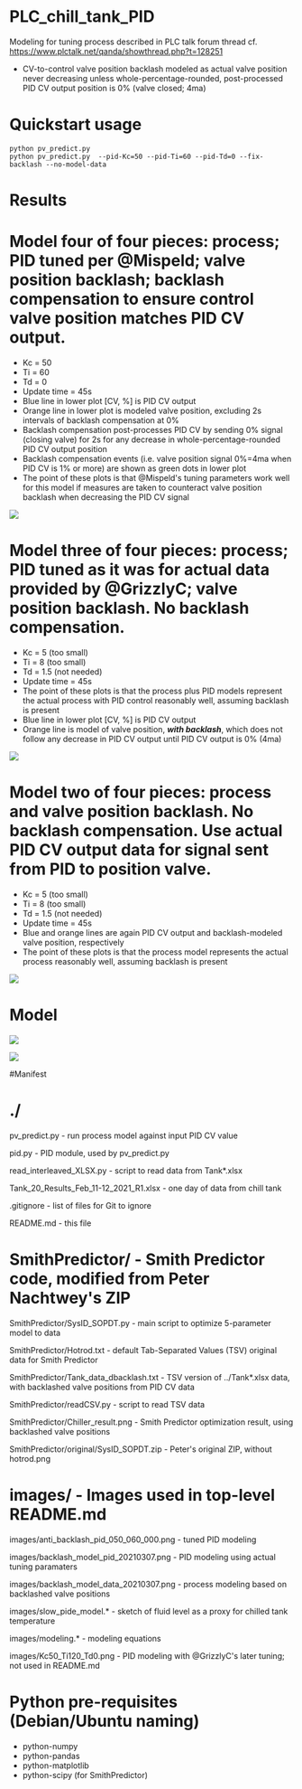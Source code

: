 # PLC_chill_tank_PID
Modeling for tuning process described in PLC talk forum thread cf. https://www.plctalk.net/qanda/showthread.php?t=128251

* CV-to-control valve position backlash modeled as actual valve position never decreasing unless whole-percentage-rounded, post-processed PID CV output position is 0% (valve closed; 4ma)

# Quickstart usage

    python pv_predict.py
    python pv_predict.py  --pid-Kc=50 --pid-Ti=60 --pid-Td=0 --fix-backlash --no-model-data

# Results

Model four of four pieces:  process; PID tuned per @Mispeld; valve position backlash; backlash compensation to ensure control valve position matches PID CV output.
====
* Kc = 50
* Ti = 60
* Td = 0
* Update time = 45s
* Blue line in lower plot [CV, %] is PID CV output
* Orange line in lower plot is modeled valve position, excluding 2s intervals of backlash compensation at 0%
* Backlash compensation post-processes PID CV by sending 0% signal (closing valve) for 2s for any decrease in whole-percentage-rounded PID CV output position
* Backlash compensation events (i.e. valve position signal 0%=4ma when PID CV is 1% or more) are shown as green dots in lower plot
* The point of these plots is that @Mispeld's tuning parameters work well for this model if measures are taken to counteract valve position backlash when decreasing the PID CV signal

![](https://github.com/drbitboy/PLC_chill_tank_PID/raw/master/images/anti_backlash_pid_050_060_000.png)

Model three of four pieces:  process; PID tuned as it was for actual data provided by @GrizzlyC; valve position backlash.  No backlash compensation.
====
* Kc = 5 (too small)
* Ti = 8 (too small)
* Td = 1.5 (not needed)
* Update time = 45s
* The point of these plots is that the process plus PID models represent the actual process with PID control reasonably well, assuming backlash is present
* Blue line in lower plot [CV, %] is PID CV output
* Orange line is model of valve position, __*with backlash*__, which does not follow any decrease in PID CV output until PID CV output is 0% (4ma)

![](https://github.com/drbitboy/PLC_chill_tank_PID/raw/master/images/backlash_model_pid_20210307.png)

Model two of four pieces:  process and valve position backlash.  No backlash compensation.  Use actual PID CV output data for signal sent from PID to position valve.
====
* Kc = 5 (too small)
* Ti = 8 (too small)
* Td = 1.5 (not needed)
* Update time = 45s
* Blue and orange lines are again PID CV output and backlash-modeled valve position, respectively
* The point of these plots is that the process model represents the actual process reasonably well, assuming backlash is present

![](https://github.com/drbitboy/PLC_chill_tank_PID/raw/master/images/backlash_model_data_20210307.png)

Model
====

![](https://github.com/drbitboy/PLC_chill_tank_PID/raw/master/images/slow_pide_model.png)

![](https://github.com/drbitboy/PLC_chill_tank_PID/raw/master/images/modeling.png)

#Manifest

./
====

pv_predict.py - run process model against input PID CV value

pid.py - PID module, used by pv_predict.py

read_interleaved_XLSX.py - script to read data from Tank*.xlsx

Tank_20_Results_Feb_11-12_2021_R1.xlsx - one day of data from chill tank

.gitignore - list of files for Git to ignore

README.md - this file

SmithPredictor/ - Smith Predictor code, modified from Peter Nachtwey's ZIP
====

SmithPredictor/SysID_SOPDT.py - main script to optimize 5-parameter model to data

SmithPredictor/Hotrod.txt - default Tab-Separated Values (TSV) original data for Smith Predictor

SmithPredictor/Tank_data_dbacklash.txt - TSV version of ../Tank*.xlsx data, with backlashed valve positions from PID CV data

SmithPredictor/readCSV.py - script to read TSV data

SmithPredictor/Chiller_result.png - Smith Predictor optimization result, using backlashed valve positions

SmithPredictor/original/SysID_SOPDT.zip - Peter's original ZIP, without hotrod.png

images/ - Images used in top-level README.md
====

images/anti_backlash_pid_050_060_000.png - tuned PID modeling

images/backlash_model_pid_20210307.png - PID modeling using actual tuning paramaters

images/backlash_model_data_20210307.png - process modeling based on backlashed valve positions

images/slow_pide_model.* - sketch of fluid level as a proxy for chilled tank temperature

images/modeling.* - modeling equations

images/Kc50_Ti120_Td0.png - PID modeling with @GrizzlyC's later tuning; not used in README.md

Python pre-requisites (Debian/Ubuntu naming)
====

* python-numpy
* python-pandas
* python-matplotlib
* python-scipy (for SmithPredictor)
